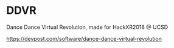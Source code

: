 # DDVR
Dance Dance Virtual Revolution, made for HackXR2018 @ UCSD

https://devpost.com/software/dance-dance-virtual-revolution
